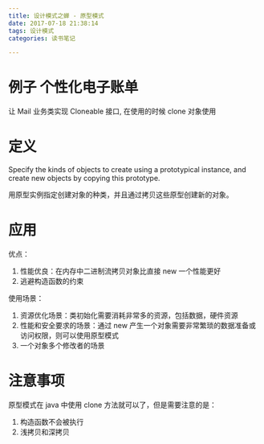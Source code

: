 ```yaml
---
title: 设计模式之蝉 - 原型模式
date: 2017-07-18 21:38:14
tags: 设计模式
categories: 读书笔记

---
```



# 例子 个性化电子账单


让 Mail 业务类实现 Cloneable 接口, 在使用的时候 clone 对象使用

# 定义

Specify the kinds of objects to create using a prototypical instance, and create new objects by copying this prototype.

用原型实例指定创建对象的种类，并且通过拷贝这些原型创建新的对象。

# 应用

<!--more-->

优点：

1. 性能优良：在内存中二进制流拷贝对象比直接 new 一个性能更好
2. 逃避构造函数的约束

使用场景：

1. 资源优化场景：类初始化需要消耗非常多的资源，包括数据，硬件资源
2. 性能和安全要求的场景：通过 new 产生一个对象需要非常繁琐的数据准备或访问权限，则可以使用原型模式
3. 一个对象多个修改者的场景


# 注意事项

原型模式在 java 中使用 clone 方法就可以了，但是需要注意的是：

1. 构造函数不会被执行
2. 浅拷贝和深拷贝










